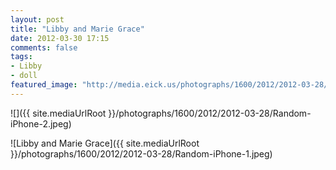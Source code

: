 ```yaml
---
layout: post
title: "Libby and Marie Grace"
date: 2012-03-30 17:15
comments: false
tags: 
- Libby
- doll
featured_image: "http://media.eick.us/photographs/1600/2012/2012-03-28/Random-iPhone-1.jpeg"
---
```



![]({{ site.mediaUrlRoot }}/photographs/1600/2012/2012-03-28/Random-iPhone-2.jpeg)
  



![Libby and Marie Grace]({{ site.mediaUrlRoot }}/photographs/1600/2012/2012-03-28/Random-iPhone-1.jpeg)
   
